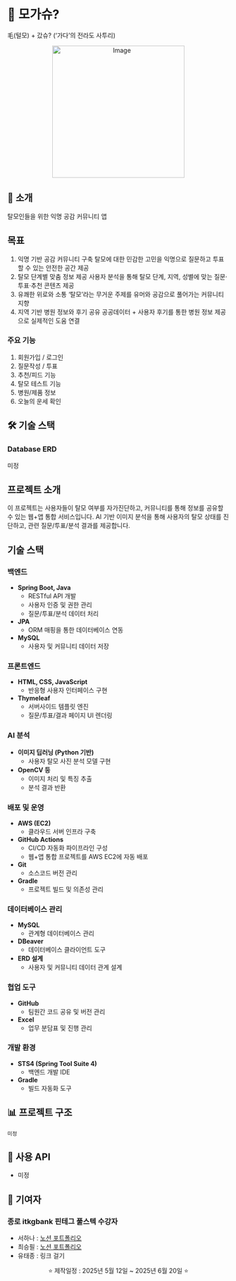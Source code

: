 # 📌 모가슈?
毛(털모) + 갔슈? (‘가다’의 전라도 사투리)
<p align="center">
  <img src="" width="300" alt="Image">
</p>

## 📖 소개
탈모인들을 위한 익명 공감 커뮤니티 앱

## 목표
1. 익명 기반 공감 커뮤니티 구축
탈모에 대한 민감한 고민을 익명으로 질문하고 투표할 수 있는 안전한 공간 제공
2. 탈모 단계별 맞춤 정보 제공
사용자 분석을 통해 탈모 단계, 지역, 성별에 맞는 질문·투표·추천 콘텐츠 제공
3. 유쾌한 위로와 소통
‘탈모’라는 무거운 주제를 유머와 공감으로 풀어가는 커뮤니티 지향
4. 지역 기반 병원 정보와 후기 공유
공공데이터 + 사용자 후기를 통한 병원 정보 제공으로 실제적인 도움 연결


### 주요 기능
1. 회원가입 / 로그인
2. 질문작성 / 투표
3. 추천/피드 기능
4. 탈모 테스트 기능
5. 병원/제품 정보
6. 오늘의 운세 확인


## 🛠️ 기술 스택
### Database ERD 
미정


## 프로젝트 소개
이 프로젝트는 사용자들이 탈모 여부를 자가진단하고, 커뮤니티를 통해 정보를 공유할 수 있는 웹+앱 통합 서비스입니다. AI 기반 이미지 분석을 통해 사용자의 탈모 상태를 진단하고, 관련 질문/투표/분석 결과를 제공합니다.



## 기술 스택

### 백엔드
- **Spring Boot, Java**
  - RESTful API 개발
  - 사용자 인증 및 권한 관리
  - 질문/투표/분석 데이터 처리
- **JPA**
  - ORM 매핑을 통한 데이터베이스 연동
- **MySQL**
  - 사용자 및 커뮤니티 데이터 저장

### 프론트엔드
- **HTML, CSS, JavaScript**
  - 반응형 사용자 인터페이스 구현
- **Thymeleaf**
  - 서버사이드 템플릿 엔진
  - 질문/투표/결과 페이지 UI 렌더링

### AI 분석
- **이미지 딥러닝 (Python 기반)**
  - 사용자 탈모 사진 분석 모델 구현
- **OpenCV 등**
  - 이미지 처리 및 특징 추출
  - 분석 결과 반환

### 배포 및 운영
- **AWS (EC2)**
  - 클라우드 서버 인프라 구축
- **GitHub Actions**
  - CI/CD 자동화 파이프라인 구성
  - 웹+앱 통합 프로젝트를 AWS EC2에 자동 배포
- **Git**
  - 소스코드 버전 관리
- **Gradle**
  - 프로젝트 빌드 및 의존성 관리

### 데이터베이스 관리
- **MySQL**
  - 관계형 데이터베이스 관리
- **DBeaver**
  - 데이터베이스 클라이언트 도구
- **ERD 설계**
  - 사용자 및 커뮤니티 데이터 관계 설계

### 협업 도구
- **GitHub**
  - 팀원간 코드 공유 및 버전 관리
- **Excel**
  - 업무 분담표 및 진행 관리

### 개발 환경
- **STS4 (Spring Tool Suite 4)**
  - 백엔드 개발 IDE
- **Gradle**
  - 빌드 자동화 도구



## 📊 프로젝트 구조
```
미정
```

## 🔖 사용 API
- 미정



## 🤝 기여자
### 종로 itkgbank 핀테그 풀스텍 수강자 
- 서하나 : [노션 포트폴리오](https://www.notion.so/1b9db822a28e801eb04af2f96ab48d5a)
- 최승필 : [노션 포트폴리오](https://www.notion.so/1e3c0872a5f880ac8e10e228219cd836?pvs=4)
- 유태종 : 링크 걸기


<div align="center">
  <p>⭐️ 제작일정 : 2025년 5월 12일 ~ 2025년 6월 20일 ⭐️</p>
</div>
